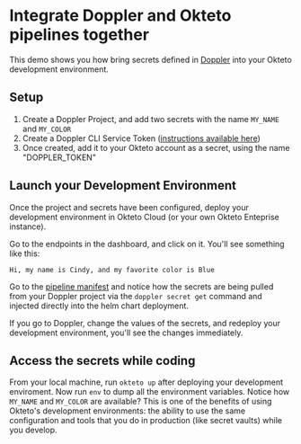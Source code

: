 # Integrate Doppler and Okteto pipelines together

This demo shows you how bring secrets defined in [Doppler](https://doppler.com) into your Okteto development environment. 

## Setup
1. Create a Doppler Project, and add two secrets with the name `MY_NAME` and `MY_COLOR`
1. Create a Doppler CLI Service Token ([instructions available here](https://docs.doppler.com/docs/enclave-service-tokens#cli-create-service-token))
1. Once created, add it to your Okteto account as a secret, using the name "DOPPLER_TOKEN"

## Launch your Development Environment

Once the project and secrets have been configured, deploy your development environment in Okteto Cloud (or your own Okteto Enteprise instance).

Go to the endpoints in the dashboard, and click on it. You'll see something like this:

```
Hi, my name is Cindy, and my favorite color is Blue
```

Go to the [pipeline manifest](.okteto/okteto-pipeline.yml) and notice how the secrets are being pulled from your Doppler project via the  `doppler secret get` command and injected directly into the helm chart deployment.

 If you go to Doppler, change the values of the secrets, and redeploy your development environment, you'll see the changes immediately.

## Access the secrets while coding

From your local machine, run `okteto up` after deploying your development enviroment. Now run `env` to dump all the environment variables. Notice how `MY_NAME` and  `MY_COLOR` are available? This is one of the benefits of using Okteto's development environments: the ability to use the same configuration and tools that you do in production (like secret vaults) while you develop.